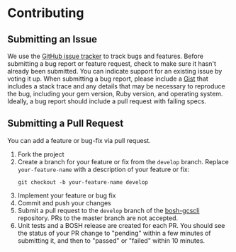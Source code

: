 # Contributing

## Submitting an Issue
We use the [GitHub issue tracker](https://github.com/cloudfoundry/bosh-gcscli/issues) to track bugs and features.
Before submitting a bug report or feature request, check to make sure it hasn't already been submitted. You can indicate
support for an existing issue by voting it up. When submitting a bug report, please include a
[Gist](http://gist.github.com/) that includes a stack trace and any details that may be necessary to reproduce the bug,
including your gem version, Ruby version, and operating system. Ideally, a bug report should include a pull request with failing specs.

## Submitting a Pull Request
You can add a feature or bug-fix via pull request.
1. Fork the project
1. Create a branch for your feature or fix from the `develop` branch. Replace `your-feature-name` with a description of your feature or fix:
   ```
   git checkout -b your-feature-name develop
   ```
1. Implement your feature or bug fix
1. Commit and push your changes
1. Submit a pull request to the `develop` branch of the [bosh-gcscli] repository. PRs to the master branch are not accepted.
1. Unit tests and a BOSH release are created for each PR. You should see the status of your PR change to "pending" within a few minutes of submitting it, and then to "passed" or "failed" within 10 minutes.

[bosh-gcscli]: https://github.com/cloudfoundry/bosh-gcscli/
